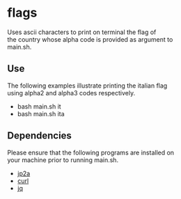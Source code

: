# flags
Uses ascii characters to print on terminal the flag of  
the country whose alpha code is provided as argument to  
main.sh.

## Use
The following examples illustrate printing the italian flag  
using alpha2 and alpha3 codes respectively.
- bash main.sh it
- bash main.sh ita

## Dependencies
Please ensure that the following programs are installed on  
your machine prior to running main.sh.
- [jp2a](https://github.com/cslarsen/jp2a)
- [curl](https://github.com/curl/curl)
- [jq](https://github.com/stedolan/jq)
